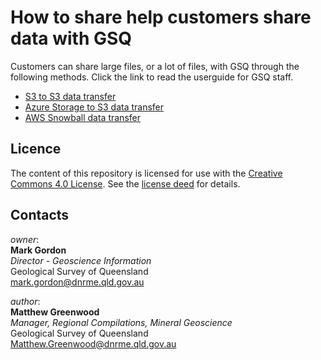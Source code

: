 # How to share help customers share data with GSQ

Customers can share large files, or a lot of files, with GSQ through the following methods. Click the link to read the userguide for GSQ staff.

* [S3 to S3 data transfer](gsq-userguides/s3-to-s3-gsq-userguide.md)
* [Azure Storage to S3 data transfer](gsq-userguides/azure-storage-to-s3-gsq-userguide.md)
* [AWS Snowball data transfer](gsq-userguides/snowball-gsq-userguide.md)

## Licence

The content of this repository is licensed for use with the [Creative Commons 4.0 License](https://creativecommons.org/licenses/by/4.0/). See the [license deed](LICENSE) for details.

## Contacts

*owner*:  
**Mark Gordon**  
*Director - Geoscience Information*  
Geological Survey of Queensland  
<mark.gordon@dnrme.qld.gov.au>  

*author*:  
**Matthew Greenwood**  
*Manager, Regional Compilations, Mineral Geoscience*  
Geological Survey of Queensland  
<Matthew.Greenwood@dnrme.qld.gov.au>
